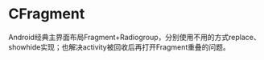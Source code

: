 # CFragment
Android经典主界面布局Fragment+Radiogroup，分别使用不用的方式replace、showhide实现；也解决activity被回收后再打开Fragment重叠的问题。

